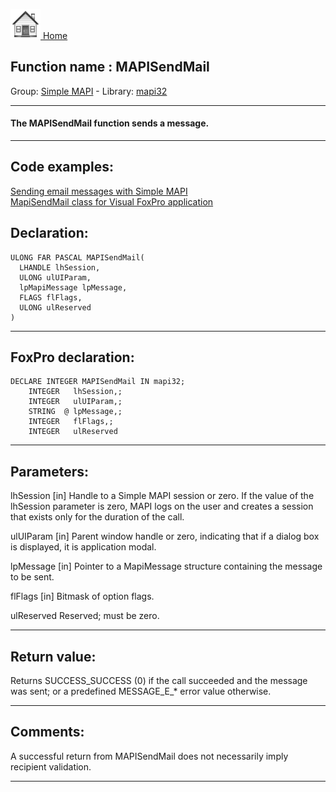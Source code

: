 [<img src="../../images/home.png"> Home ](https://github.com/VFPX/Win32API)  

## Function name : MAPISendMail
Group: [Simple MAPI](../../functions_group.md#Simple_MAPI)  -  Library: [mapi32](../../libraries.md#mapi32)  
***  


#### The MAPISendMail function sends a message. 
***  


## Code examples:
[Sending email messages with Simple MAPI](../../samples/sample_193.md)  
[MapiSendMail class for Visual FoxPro application](../../samples/sample_342.md)  

## Declaration:
```foxpro  
ULONG FAR PASCAL MAPISendMail(
  LHANDLE lhSession,
  ULONG ulUIParam,
  lpMapiMessage lpMessage,
  FLAGS flFlags,
  ULONG ulReserved
)  
```  
***  


## FoxPro declaration:
```foxpro  
DECLARE INTEGER MAPISendMail IN mapi32;
	INTEGER   lhSession,;
	INTEGER   ulUIParam,;
	STRING  @ lpMessage,;
	INTEGER   flFlags,;
	INTEGER   ulReserved  
```  
***  


## Parameters:
lhSession 
[in] Handle to a Simple MAPI session or zero. If the value of the lhSession parameter is zero, MAPI logs on the user and creates a session that exists only for the duration of the call. 

ulUIParam 
[in] Parent window handle or zero, indicating that if a dialog box is displayed, it is application modal. 

lpMessage 
[in] Pointer to a MapiMessage structure containing the message to be sent. 

flFlags 
[in] Bitmask of option flags. 

ulReserved 
Reserved; must be zero.   
***  


## Return value:
Returns SUCCESS_SUCCESS (0) if the call succeeded and the message was sent; or a predefined MESSAGE_E_* error value otherwise.  
***  


## Comments:
A successful return from MAPISendMail does not necessarily imply recipient validation.  
  
***  


